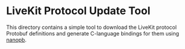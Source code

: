 # LiveKit Protocol Update Tool

This directory contains a simple tool to download the LiveKit protocol Protobuf definitions and
generate C-language bindings for them using [nanopb](https://github.com/nanopb/nanopb).

